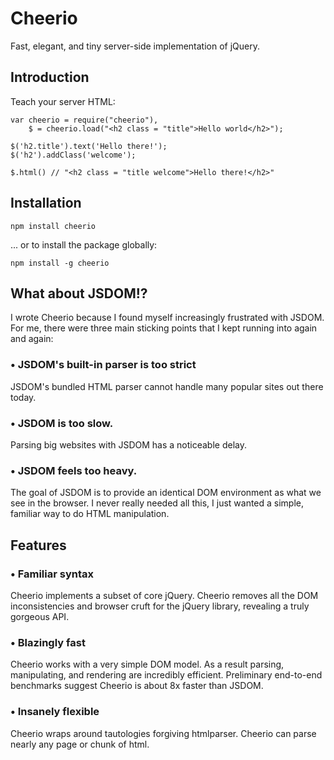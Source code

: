 # Cheerio

Fast, elegant, and tiny server-side implementation of jQuery. 


## Introduction
Teach your server HTML:

    var cheerio = require("cheerio"),
        $ = cheerio.load("<h2 class = "title">Hello world</h2>");
  
    $('h2.title').text('Hello there!'); 
    $('h2').addClass('welcome');

    $.html() // "<h2 class = "title welcome">Hello there!</h2>"


## Installation
`npm install cheerio`

... or to install the package globally:

`npm install -g cheerio`


## What about JSDOM!?
I wrote Cheerio because I found myself increasingly frustrated with JSDOM. For me, there were three main sticking points that I kept running into again and again:

### • JSDOM's built-in parser is too strict
  JSDOM's bundled HTML parser cannot handle many popular sites out there today.

### • JSDOM is too slow. 
Parsing big websites with JSDOM has a noticeable delay.

### • JSDOM feels too heavy. 
The goal of JSDOM is to provide an identical DOM environment as what we see in the browser. I never really needed all this, I just wanted a simple, familiar way to do HTML manipulation.

## Features
### • Familiar syntax
Cheerio implements a subset of core jQuery. Cheerio removes all the DOM inconsistencies and browser cruft for the jQuery library, revealing a truly gorgeous API. 

### • Blazingly fast
Cheerio works with a very simple DOM model. As a result parsing, manipulating, and rendering are incredibly efficient. Preliminary end-to-end benchmarks suggest Cheerio is about 8x faster than JSDOM.

### • Insanely flexible
Cheerio wraps around tautologies forgiving htmlparser. Cheerio can parse nearly any page or chunk of html.



